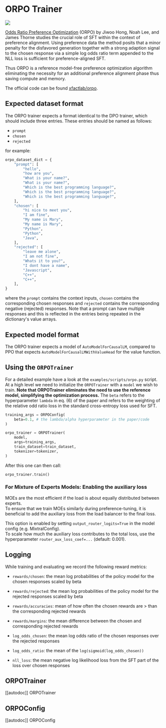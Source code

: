 # ORPO Trainer

[![](https://img.shields.io/badge/All_models-ORPO-blue)](https://huggingface.co/models?other=orpo,trl)

[Odds Ratio Preference Optimization](https://huggingface.co/papers/2403.07691) (ORPO) by Jiwoo Hong, Noah Lee, and James Thorne studies the crucial role of SFT within the context of preference alignment. Using preference data the method posits that a minor penalty for the disfavored generation together with a strong adaption signal to the chosen response via a simple log odds ratio term appended to the NLL loss is sufficient for preference-aligned SFT.

Thus ORPO is a reference model-free preference optimization algorithm eliminating the necessity for an additional preference alignment phase thus saving compute and memory.

The official code can be found [xfactlab/orpo](https://github.com/xfactlab/orpo).

## Expected dataset format

The ORPO trainer expects a format identical to the DPO trainer, which should include three entries. These entries should be named as follows:

- `prompt`
- `chosen`
- `rejected`

for example:

```py
orpo_dataset_dict = {
    "prompt": [
        "hello",
        "how are you",
        "What is your name?",
        "What is your name?",
        "Which is the best programming language?",
        "Which is the best programming language?",
        "Which is the best programming language?",
    ],
    "chosen": [
        "hi nice to meet you",
        "I am fine",
        "My name is Mary",
        "My name is Mary",
        "Python",
        "Python",
        "Java",
    ],
    "rejected": [
        "leave me alone",
        "I am not fine",
        "Whats it to you?",
        "I dont have a name",
        "Javascript",
        "C++",
        "C++",
    ],
}
```
where the `prompt` contains the context inputs, `chosen` contains the corresponding chosen responses and `rejected` contains the corresponding negative (rejected) responses. Note that a prompt can have multiple responses and this is reflected in the entries being repeated in the dictionary's value arrays.

## Expected model format
The ORPO trainer expects a model of `AutoModelForCausalLM`, compared to PPO that expects `AutoModelForCausalLMWithValueHead` for the value function.

## Using the `ORPOTrainer`
For a detailed example have a look at the `examples/scripts/orpo.py` script. At a high level we need to initialize the `ORPOTrainer` with a `model` we wish to train. **Note that ORPOTrainer eliminates the need to use the reference model, simplifying the optimization process.** The `beta` refers to the hyperparameter `lambda` in eq. (6) of the paper and refers to the weighting of the relative odd ratio loss in the standard cross-entropy loss used for SFT.

```py
training_args = ORPOConfig(
    beta=0.1, # the lambda/alpha hyperparameter in the paper/code
)

orpo_trainer = ORPOTrainer(
    model,
    args=training_args,
    train_dataset=train_dataset,
    tokenizer=tokenizer,
)
```
After this one can then call:

```py
orpo_trainer.train()
```

### For Mixture of Experts Models: Enabling the auxiliary loss

MOEs are the most efficient if the load is about equally distributed between experts.  
To ensure that we train MOEs similarly during preference-tuning, it is beneficial to add the auxiliary loss from the load balancer to the final loss.  

This option is enabled by setting `output_router_logits=True` in the model config (e.g. MixtralConfig).  
To scale how much the auxiliary loss contributes to the total loss, use the hyperparameter `router_aux_loss_coef=...` (default: 0.001).

## Logging

While training and evaluating we record the following reward metrics:

* `rewards/chosen`: the mean log probabilities of the policy model for the chosen responses scaled by beta
* `rewards/rejected`: the mean log probabilities of the policy model for the rejected responses scaled by beta
* `rewards/accuracies`: mean of how often the chosen rewards are > than the corresponding rejected rewards
* `rewards/margins`: the mean difference between the chosen and corresponding rejected rewards

* `log_odds_chosen`: the mean log odds ratio of the chosen responses over the rejected responses

* `log_odds_ratio`: the mean of the `log(sigmoid(log_odds_chosen))`

* `nll_loss`: the mean negative log likelihood loss from the SFT part of the loss over chosen responses
 
## ORPOTrainer

[[autodoc]] ORPOTrainer


## ORPOConfig

[[autodoc]] ORPOConfig
